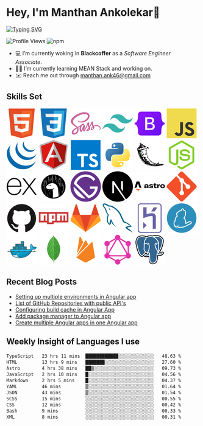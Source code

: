 # Hey, I'm Manthan Ankolekar👋

[![Typing SVG](https://readme-typing-svg.demolab.com?font=Fira+Code&pause=1000&width=435&lines=Front+End+Developer;Learn%2C+Build%2C+Repeat)](https://git.io/typing-svg)

![Profile Views](https://komarev.com/ghpvc/?username=manthanank&color=brightgreen)
![npm](https://img.shields.io/npm/dw/manthanank)

- 💻 I’m currently woking in **Blackcoffer** as a *Software Engineer Associate*.
- 🧑‍💻 I’m currently learning MEAN Stack and working on.
- ✉️ Reach me out through manthan.ank46@gmail.com

## Skills Set

![HTML5](/assets/svg/html.svg)
![CSS3](/assets/svg/css.svg)
![SASS](/assets/svg/sass.svg)
![TailwindCSS](/assets/svg/tailwindcss.svg)
![Bootstrap](/assets/svg/bootstrap.svg)
![JavaScript](/assets/svg/javascript.svg)
![jQuery](/assets/svg/jquery.svg)
![Angular](/assets/svg/angular.svg)
![Typescript](/assets/svg/typescript.svg)
![Python](/assets/svg/python.svg)
![Flask](/assets/svg/flask.svg)
![Node.js](/assets/svg/nodejs.svg)
![Express](/assets/svg/express.svg)
![Deno](/assets/svg/deno.svg)
![Gatsby](/assets/svg/gatsby.svg)
![NextJs](/assets/svg/nextjs.svg)
![Astro](/assets/svg/astro.svg)
![Git](/assets/svg/git.svg)
![GitHub](/assets/svg/github.svg)
![Npm](/assets/svg/npm.svg)
![GitLab](/assets/svg/gitlab.svg)
![MySQL](/assets/svg/mysql.svg)
![Heroku](/assets/svg/heroku.svg)
![Yarn](/assets/svg/yarn.svg)
![Docker](/assets/svg/docker.svg)
![MongoDB](/assets/svg//mongodb.svg)
![Firebase](/assets/svg/firebase.svg)
![GraphQL](/assets/svg/graphql.svg)
![Postgresql](/assets/svg/postgresql.svg)

## Recent Blog Posts

<!-- BLOG-POST-LIST:START -->
- [Setting up multiple environments in Angular app](https://dev.to/manthanank/setting-up-multiple-environments-in-angular-app-50kf)
- [List of GitHub Repositories with public API&#39;s](https://dev.to/manthanank/list-of-github-repositories-with-public-apis-3og3)
- [Configuring build cache in Angular App](https://dev.to/manthanank/configuring-build-cache-in-angular-app-546p)
- [Add package manager to Angular app](https://dev.to/manthanank/add-package-manager-to-angular-app-2df)
- [Create multiple Angular apps in one Angular app](https://dev.to/manthanank/create-multiple-angular-apps-in-one-app-lf4)
<!-- BLOG-POST-LIST:END -->

## Weekly Insight of Languages I use

<!--START_SECTION:waka-->

```text
TypeScript   23 hrs 11 mins  ████████████░░░░░░░░░░░░░   48.63 %
HTML         13 hrs 9 mins   ███████░░░░░░░░░░░░░░░░░░   27.60 %
Astro        4 hrs 38 mins   ██▒░░░░░░░░░░░░░░░░░░░░░░   09.73 %
JavaScript   2 hrs 10 mins   █░░░░░░░░░░░░░░░░░░░░░░░░   04.56 %
Markdown     2 hrs 5 mins    █░░░░░░░░░░░░░░░░░░░░░░░░   04.37 %
YAML         46 mins         ▒░░░░░░░░░░░░░░░░░░░░░░░░   01.64 %
JSON         43 mins         ▒░░░░░░░░░░░░░░░░░░░░░░░░   01.54 %
SCSS         15 mins         ░░░░░░░░░░░░░░░░░░░░░░░░░   00.55 %
CSS          12 mins         ░░░░░░░░░░░░░░░░░░░░░░░░░   00.42 %
Bash         9 mins          ░░░░░░░░░░░░░░░░░░░░░░░░░   00.33 %
XML          8 mins          ░░░░░░░░░░░░░░░░░░░░░░░░░   00.31 %
```

<!--END_SECTION:waka-->
